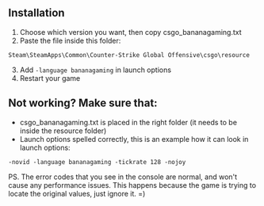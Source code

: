 ## Installation
1. Choose which version you want, then copy csgo_bananagaming.txt
2. Paste the file inside this folder: 
```
Steam\SteamApps\Common\Counter-Strike Global Offensive\csgo\resource
```
3. Add `-language bananagaming` in launch options
4. Restart your game

## Not working? Make sure that:
- csgo_bananagaming.txt is placed in the right folder (it needs to be inside the resource folder)
- Launch options spelled correctly, this is an example how it can look in launch options:
```
-novid -language bananagaming -tickrate 128 -nojoy
```

PS. The error codes that you see in the console are normal, and won't cause any performance issues. 
This happens because the game is trying to locate the original values, just ignore it. =)
